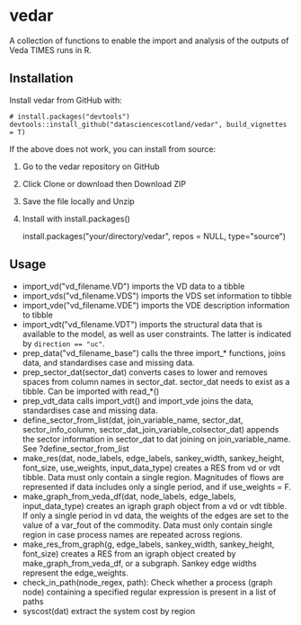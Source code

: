 # vedar
A collection of functions to enable the import and analysis of the outputs of Veda TIMES runs in R.


## Installation

Install vedar from GitHub with:

    # install.packages("devtools")
    devtools::install_github("datasciencescotland/vedar", build_vignettes = T)

If the above does not work, you can install from source:

1. Go to the vedar repository on GitHub
2. Click Clone or download then Download ZIP
3. Save the file locally  and Unzip
4. Install with install.packages()

    install.packages("your/directory/vedar", repos = NULL,
                 type="source")
                 
## Usage

- import_vd("vd_filename.VD") imports the VD data to a tibble
- import_vds("vd_filename.VDS") imports the VDS set information to tibble
- import_vde("vd_filename.VDE") imports the VDE  description information to tibble
- import_vdt("vd_filename.VDT") imports the structural data that is available to the model, as well as user constraints. The latter is indicated by `direction == "uc"`.
- prep_data("vd_filename_base") calls the three import_* functions, joins data, and standardises case and missing data. 
- prep_sector_dat(sector_dat) converts cases to lower and removes spaces from column names in sector_dat. sector_dat needs to exist as a tibble. Can be imported with read_*()
- prep_vdt_data calls import_vdt() and import_vde joins the data, standardises case and missing data.
- define_sector_from_list(dat, join_variable_name, sector_dat, sector_info_column, sector_dat_join_variable_colsector_dat) appends the sector information in sector_dat to dat joining on join_variable_name. See ?define_sector_from_list
- make_res(dat, node_labels, edge_labels, sankey_width,  sankey_height, font_size, use_weights, input_data_type)  creates a RES from vd or vdt tibble. Data must only contain a single region. Magnitudes of flows are represented if data includes only a single period, and if use_weights = F.
- make_graph_from_veda_df(dat, node_labels, edge_labels, input_data_type) creates an igraph graph object from a vd or vdt tibble. If only a single period in vd data, the weights of the edges are set to the value of a var_fout of the commodity. Data must only contain single region in case process names are repeated across regions.
- make_res_from_graph(g,  edge_labels, sankey_width,  sankey_height, font_size) creates a RES from an igraph object created by make_graph_from_veda_df, or a subgraph. Sankey edge widths represent the edge_weights.
- check_in_path(node_regex, path): Check whether a process (graph node) containing a specified regular expression is present in a list of paths
- syscost(dat) extract the system cost by region
